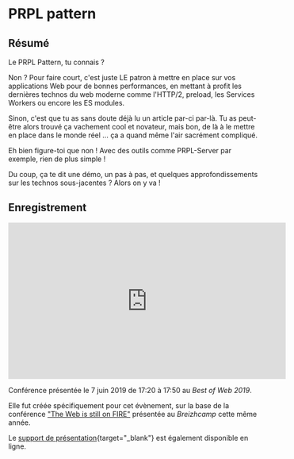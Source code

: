 # PRPL pattern

## Résumé

Le PRPL Pattern, tu connais ?

Non ?
Pour faire court, c'est juste LE patron à mettre en place sur vos applications Web pour de bonnes performances, en mettant à profit les dernières technos du web moderne comme l'HTTP/2, preload, les Services Workers ou encore les ES modules.

Sinon, c'est que tu as sans doute déjà lu un article par-ci par-là.
Tu as peut-être alors trouvé ça vachement cool et novateur, mais bon, de là à le mettre en place dans le monde réel … ça a quand même l'air sacrément compliqué.

Eh bien figure-toi que non ! Avec des outils comme PRPL-Server par exemple, rien de plus simple !

Du coup, ça te dit une démo, un pas à pas, et quelques approfondissements sur les technos sous-jacentes ?
Alors on y va !

## Enregistrement

<div class="video-16x9">
<iframe width="560" height="315" src="https://www.youtube-nocookie.com/embed/YSn8r0BDKTY" frameborder="0" allow="accelerometer; autoplay; clipboard-write; encrypted-media; gyroscope; picture-in-picture" allowfullscreen title="Vidéo Youtube : Il est temps de rejoindre les 4 fantastiques du Web, présenté par Noël Macé au Best of Web Paris (2019)"></iframe>
</div>

Conférence présentée le 7 juin 2019 de 17:20 à 17:50 au _Best of Web 2019_.

Elle fut créée spécifiquement pour cet évènement, sur la base de la conférence ["The Web is still on FIRE"](/docs/conferences/wof) présentée au _Breizhcamp_ cette même année.

Le [support de présentation](/slides/wof1/BoW-PRPL-2019.html){target="\_blank"} est également disponible en ligne.
